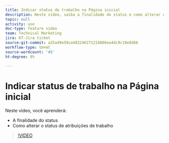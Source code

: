 ```yaml
---
title: Indicar status de trabalho na Página inicial
description: Neste vídeo, saiba a finalidade do status e como alterar o status das atribuições de trabalho.
topic: null
activity: use
doc-type: feature video
team: Technical Marketing
jira: KT-Jira ticket
source-git-commit: a25a49e59ca483246271214886ea4dc9c10e8d66
workflow-type: tm+mt
source-wordcount: '45'
ht-degree: 0%

---
```


# Indicar status de trabalho na Página inicial

Neste vídeo, você aprenderá:

* A finalidade do status
* Como alterar o status de atribuições de trabalho

>[!VIDEO](https://video.tv.adobe.com/v/335101/?quality=12&learn=on)
